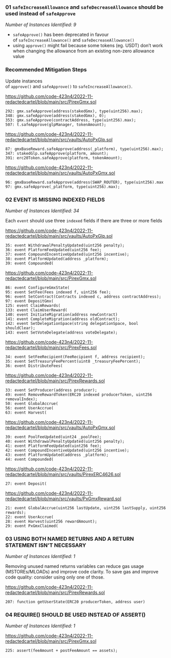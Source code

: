 ### 01 `safeIncreaseAllowance` and `safeDecreaseAllowance` should be used instead of `safeApprove`

*Number of Instances Identified: 9*

-   `safeApprove()` has been deprecated in favour of `safeIncreaseAllowance()` and `safeDecreaseAllowance()`
-   using `approve()` might fail because some tokens (eg. USDT) don’t work when changing the allowance from an existing non-zero allowance value

### Recommended Mitigation Steps

Update instances of `approve()` and `safeApprove()` to `safeIncreaseAllowance()`.

https://github.com/code-423n4/2022-11-redactedcartel/blob/main/src/PirexGmx.sol

```
292: gmx.safeApprove(address(stakedGmx), type(uint256).max);
348: gmx.safeApprove(address(stakedGmx), 0);
353: gmx.safeApprove(contractAddress, type(uint256).max);
507: t.safeApprove(glpManager, tokenAmount);
```

https://github.com/code-423n4/2022-11-redactedcartel/blob/main/src/vaults/AutoPxGlp.sol

```
87: gmxBaseReward.safeApprove(address(_platform), type(uint256).max);
347: stakedGlp.safeApprove(platform, amount);
391: erc20Token.safeApprove(platform, tokenAmount);
```

https://github.com/code-423n4/2022-11-redactedcartel/blob/main/src/vaults/AutoPxGmx.sol

```
96: gmxBaseReward.safeApprove(address(SWAP_ROUTER), type(uint256).max
97: gmx.safeApprove(_platform, type(uint256).max);
```


### 02 EVENT IS MISSING INDEXED FIELDS

*Number of Instances Identified: 34*

Each `event` should use three `indexed` fields if there are three or more fields


https://github.com/code-423n4/2022-11-redactedcartel/blob/main/src/vaults/AutoPxGlp.sol

```
35: event WithdrawalPenaltyUpdated(uint256 penalty);
36: event PlatformFeeUpdated(uint256 fee);
37: event CompoundIncentiveUpdated(uint256 incentive);
38: event PlatformUpdated(address _platform);
39: event Compounded(
```


https://github.com/code-423n4/2022-11-redactedcartel/blob/main/src/PirexGmx.sol

```
86: event ConfigureGmxState(
95: event SetFee(Fees indexed f, uint256 fee);
96: event SetContract(Contracts indexed c, address contractAddress);
97: event DepositGmx(
125: event ClaimRewards(
133: event ClaimUserReward(
140: event InitiateMigration(address newContract)
141: event CompleteMigration(address oldContract);
142: event SetDelegationSpace(string delegationSpace, bool shouldClear);
143: event SetVoteDelegate(address voteDelegate);
```


https://github.com/code-423n4/2022-11-redactedcartel/blob/main/src/PirexFees.sol

```
34: event SetFeeRecipient(FeeRecipient f, address recipient);
35: event SetTreasuryFeePercent(uint8 _treasuryFeePercent);
36: event DistributeFees(
```

https://github.com/code-423n4/2022-11-redactedcartel/blob/main/src/PirexRewards.sol

```
33: event SetProducer(address producer);
49: event RemoveRewardToken(ERC20 indexed producerToken, uint256 removalIndex);
50: event GlobalAccrue(
56: event UserAccrue(
63: event Harvest(
```

https://github.com/code-423n4/2022-11-redactedcartel/blob/main/src/vaults/AutoPxGmx.sol

```
39: event PoolFeeUpdated(uint24 _poolFee);
40: event WithdrawalPenaltyUpdated(uint256 penalty);
41: event PlatformFeeUpdated(uint256 fee);
42: event CompoundIncentiveUpdated(uint256 incentive);
43: event PlatformUpdated(address _platform);
44: event Compounded(
```

https://github.com/code-423n4/2022-11-redactedcartel/blob/main/src/vaults/PirexERC4626.sol

```
27: event Deposit(
```

https://github.com/code-423n4/2022-11-redactedcartel/blob/main/src/vaults/PxGmxReward.sol

```
21: event GlobalAccrue(uint256 lastUpdate, uint256 lastSupply, uint256 rewards);
22: event UserAccrue(
28: event Harvest(uint256 rewardAmount);
29: event PxGmxClaimed(
```


### 03 USING BOTH NAMED RETURNS AND A RETURN STATEMENT ISN'T NECESSARY

*Number of Instances Identified: 1*

Removing unused named returns variables can reduce gas usage (MSTOREs/MLOADs) and improve code clarity. To save gas and improve code quality: consider using only one of those.

https://github.com/code-423n4/2022-11-redactedcartel/blob/main/src/PirexRewards.sol

```
207: function getUserState(ERC20 producerToken, address user)
```


### 04 REQUIRE() SHOULD BE USED INSTEAD OF ASSERT()

*Number of Instances Identified: 1*

https://github.com/code-423n4/2022-11-redactedcartel/blob/main/src/PirexGmx.sol

```
225: assert(feeAmount + postFeeAmount == assets);
```
